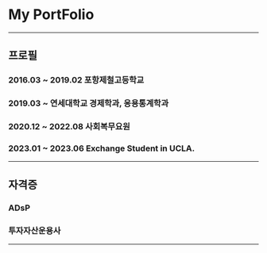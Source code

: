 # My PortFolio

---

## 프로필

### 2016.03 ~ 2019.02 포항제철고등학교
### 2019.03 ~ 연세대학교 경제학과, 응용통계학과
### 2020.12 ~ 2022.08 사회복무요원
### 2023.01 ~ 2023.06 Exchange Student in UCLA.

---

## 자격증

### ADsP
### 투자자산운용사

---

